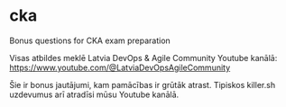 # cka
Bonus questions for CKA exam preparation

Visas atbildes meklē Latvia DevOps & Agile Community Youtube kanālā:
https://www.youtube.com/@LatviaDevOpsAgileCommunity

Šie ir bonus jautājumi, kam pamācības ir grūtāk atrast. Tipiskos killer.sh uzdevumus arī atradīsi mūsu Youtube kanālā.